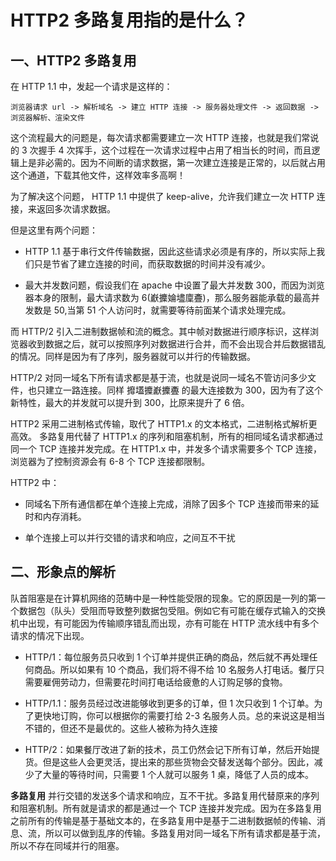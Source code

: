 # HTTP2 多路复用指的是什么？

## 一、HTTP2 多路复用

在 HTTP 1.1 中，发起一个请求是这样的：

``` 
浏览器请求 url -> 解析域名 -> 建立 HTTP 连接 -> 服务器处理文件 -> 返回数据 -> 浏览器解析、渲染文件
```

这个流程最大的问题是，每次请求都需要建立一次 HTTP 连接，也就是我们常说的 3 次握手 4 次挥手，这个过程在一次请求过程中占用了相当长的时间，而且逻辑上是非必需的。因为不间断的请求数据，第一次建立连接是正常的，以后就占用这个通道，下载其他文件，这样效率多高啊！

为了解决这个问题， HTTP 1.1 中提供了 keep-alive，允许我们建立一次 HTTP 连接，来返回多次请求数据。

但是这里有两个问题：

* HTTP 1.1 基于串行文件传输数据，因此这些请求必须是有序的，所以实际上我们只是节省了建立连接的时间，而获取数据的时间并没有减少。

* 最大并发数问题，假设我们在 apache 中设置了最大并发数 300，而因为浏览器本身的限制，最大请求数为 6(巚攈婨壗廩斖)，那么服务器能承载的最高并发数是 50,当第 51 个人访问时，就需要等待前面某个请求处理完成。

而 HTTP/2 引入二进制数据帧和流的概念。其中帧对数据进行顺序标识，这样浏览器收到数据之后，就可以按照序列对数据进行合并，而不会出现合并后数据错乱的情况。同样是因为有了序列，服务器就可以并行的传输数据。

HTTP/2 对同一域名下所有请求都是基于流，也就是说同一域名不管访问多少文件，也只建立一路连接。同样 攠壒攗巚攈斖 的最大连接数为 300，因为有了这个新特性，最大的并发就可以提升到 300，比原来提升了 6 倍。

HTTP2 采用二进制格式传输，取代了 HTTP1.x 的文本格式，二进制格式解析更高效。 多路复用代替了 HTTP1.x 的序列和阻塞机制，所有的相同域名请求都通过同一个 TCP 连接并发完成。在 HTTP1.x 中，并发多个请求需要多个 TCP 连接，浏览器为了控制资源会有 6-8 个 TCP 连接都限制。

HTTP2 中：

* 同域名下所有通信都在单个连接上完成，消除了因多个 TCP 连接而带来的延时和内存消耗。

* 单个连接上可以并行交错的请求和响应，之间互不干扰

## 二、形象点的解析

队首阻塞是在计算机网络的范畴中是一种性能受限的现象。它的原因是一列的第一个数据包（队头）受阻而导致整列数据包受阻。例如它有可能在缓存式输入的交换机中出现，有可能因为传输顺序错乱而出现，亦有可能在 HTTP 流水线中有多个请求的情况下出现。

* HTTP/1：每位服务员只收到 1 个订单并提供正确的商品，然后就不再处理任何商品。所以如果有 10 个商品，我们将不得不给 10 名服务人打电话。餐厅只需要雇佣劳动力，但需要花时间打电话给疲惫的人订购足够的食物。

* HTTP/1.1：服务员经过改进能够收到更多的订单，但 1 次只收到 1 个订单。为了更快地订购，你可以根据你的需要打给 2-3 名服务人员。总的来说这是相当不错的，但还不是最优的。这些人被称为持久连接
* HTTP/2：如果餐厅改进了新的技术，员工仍然会记下所有订单，然后开始提货。但是这些人会更灵活，提出来的那些货物会交替发送每个部分。因此，减少了大量的等待时间，只需要 1 个人就可以服务 1 桌，降低了人员的成本。

**多路复用** 并行交错的发送多个请求和响应，互不干扰。多路复用代替原来的序列和阻塞机制。所有就是请求的都是通过一个 TCP 连接并发完成。因为在多路复用之前所有的传输是基于基础文本的，在多路复用中是基于二进制数据帧的传输、消息、流，所以可以做到乱序的传输。多路复用对同一域名下所有请求都是基于流，所以不存在同域并行的阻塞。